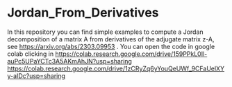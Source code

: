 # Jordan_From_Derivatives
In this repository you can find simple examples to compute a Jordan decomposition of a matrix A from derivatives of the adjugate matrix z-A, see https://arxiv.org/abs/2303.09953 .
You can open the code in google colab clicking in
[https://colab.research.google.com/drive/159PPkL0Il-auPc5UPaYCTc3A5AKmAhJN?usp=sharing ](https://colab.research.google.com/drive/1zCRyZq6yYouQeUWf_9CFaUelXYy-aIDc?usp=sharing)https://colab.research.google.com/drive/1zCRyZq6yYouQeUWf_9CFaUelXYy-aIDc?usp=sharing
